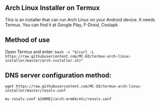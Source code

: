 ## Arch Linux Installer on Termux

This is an installer that can run Arch Linux on your Android device.
It needs Termux.
You can find it at Google Play, F-Droid, Coolapk
## Method of use

Open Termux and enter:
``
bash -c "$(curl -L https://raw.githubusercontent.com/MC-EO/termux-arch-linux-installer/master/arch-installer.sh)"
``

## DNS server configuration method:

``
wget https://raw.githubusercontent.com/MC-EO/termux-arch-linux-installer/master/resolv.conf
``

``
mv resolv.conf ${HOME}/arch-arm64/etc/resolv.conf
``
